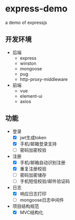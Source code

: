 # express-demo
a demo of expressjs

## 开发环境

- 后端
  - express
  - winston
  - mongoose
  - pug
  - http-proxy-middleware
- 前端
  - vue
  - element-ui
  - axios



## 功能

- 登录
  - [x] jwt生成token
  - [x] 手机/邮箱登录支持
  - [ ] 密码加密校验
- 注册
  - [x] 手机/邮箱自动识别注册
  - [x] 重复注册校验
  - [ ] 密码加密储存
  - [ ] 手机短信校验/邮件验证码
- 日志
  - [x] 响应日志打印
  - [ ] mongoose日志中间件
- 项目结构规范
  - [x] MVC结构化
